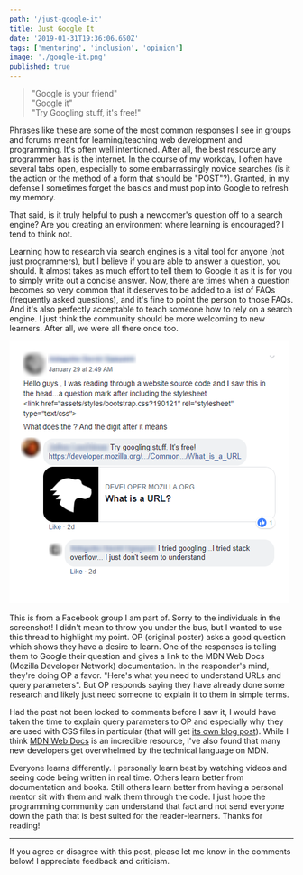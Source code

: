 ```yaml
---
path: '/just-google-it'
title: Just Google It
date: '2019-01-31T19:36:06.650Z'
tags: ['mentoring', 'inclusion', 'opinion']
image: './google-it.png'
published: true
---
```


>"Google is your friend"  
>"Google it"  
>"Try Googling stuff, it's free!"  

Phrases like these are some of the most common responses I see in groups and forums meant for learning/teaching web development and programming. It's often well intentioned. After all, the best resource any programmer has is the internet. In the course of my workday, I often have several tabs open, especially to some embarrassingly novice searches (is it the action or the method of a form that should be "POST"?). Granted, in my defense I sometimes forget the basics and must pop into Google to refresh my memory.

That said, is it truly helpful to push a newcomer's question off to a search engine? Are you creating an environment where learning is encouraged? I tend to think not.

Learning how to research via search engines is a vital tool for anyone (not just programmers), but I believe if you are able to answer a question, you should. It almost takes as much effort to tell them to Google it as it is for you to simply write out a concise answer. Now, there are times when a question becomes so very common that it deserves to be added to a list of FAQs (frequently asked questions), and it's fine to point the person to those FAQs. And it's also perfectly acceptable to teach someone how to rely on a search engine. I just think the community should be more welcoming to new learners. After all, we were all there once too.

![alt text](google-it.png "A Facebook post asking for help to understand what query parameters are.")

This is from a Facebook group I am part of. Sorry to the individuals in the screenshot! I didn't mean to throw you under the bus, but I wanted to use this thread to highlight my point. OP (original poster) asks a good question which shows they have a desire to learn. One of the responses is telling them to Google their question and gives a link to the MDN Web Docs (Mozilla Developer Network) documentation. In the responder's mind, they're doing OP a favor. "Here's what you need to understand URLs and query parameters". But OP responds saying they have already done some research and likely just need someone to explain it to them in simple terms.

Had the post not been locked to comments before I saw it, I would have taken the time to explain query parameters to OP and especially why they are used with CSS files in particular (that will get [its own blog post](/query-parameters-and-cache-busting/)). While I think [MDN Web Docs](https://developer.mozilla.org/en-US/) is an incredible resource, I've also found that many new developers get overwhelmed by the technical language on MDN.

Everyone learns differently. I personally learn best by watching videos and seeing code being written in real time. Others learn better from documentation and books. Still others learn better from having a personal mentor sit with them and walk them through the code. I just hope the programming community can understand that fact and not send everyone down the path that is best suited for the reader-learners. Thanks for reading!

---

If you agree or disagree with this post, please let me know in the comments below! I appreciate feedback and criticism.